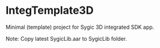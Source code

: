 
# IntegTemplate3D #

Minimal (template) project for Sygic 3D integrated SDK app.


Note: Copy latest SygicLib.aar to SygicLib folder.